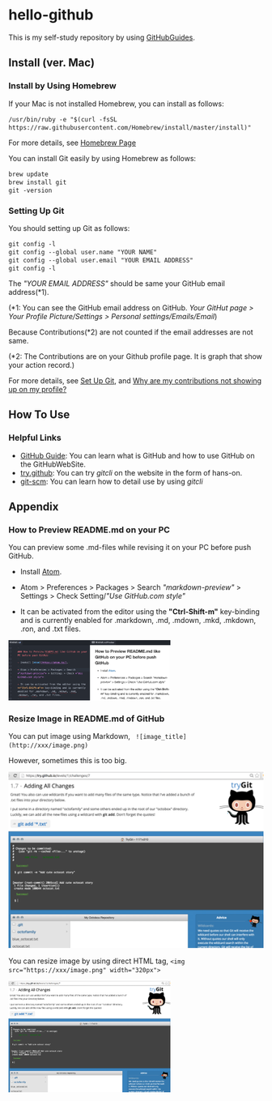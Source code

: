# hello-github

This is my self-study repository by using [GitHubGuides](https://guides.github.com/).

## Install (ver. Mac)

### Install by Using Homebrew

If your Mac is not installed Homebrew, you can install as follows:

```
/usr/bin/ruby -e "$(curl -fsSL https://raw.githubusercontent.com/Homebrew/install/master/install)"
```
For more details, see [Homebrew Page](http://brew.sh/index.html)


You can install Git easily by using Homebrew as follows:

```
brew update
brew install git
git -version
```

### Setting Up Git

You should setting up Git as follows:

```
git config -l
git config --global user.name "YOUR NAME"
git config --global user.email "YOUR EMAIL ADDRESS"
git config -l
```

The *"YOUR EMAIL ADDRESS"* should be same your GitHub email address(\*1).

(\*1: You can see the GitHub email address on GitHub. *Your GitHut page > Your Profile Picture/Settings > Personal settings/Emails/Email*)

Because Contributions(\*2) are not counted if the email addresses are not same.

(\*2: The Contributions are on your Github profile page. It is graph that show your action record.)

For more details, see [Set Up Git](https://help.github.com/articles/set-up-git/), and [Why are my contributions not showing up on my profile?](https://help.github.com/articles/why-are-my-contributions-not-showing-up-on-my-profile/)


## How To Use

### Helpful Links

* [GitHub Guide](https://guides.github.com/): You can learn what is GitHub and how to use GitHub on the GitHubWebSite.
* [try.github](https://try.github.io/): You can try *gitcli* on the website in the form of hans-on.
* [git-scm](https://git-scm.com/doc): You can learn how to detail use by using *gitcli*



## Appendix

### How to Preview README.md on your PC

You can preview some .md-files while revising it on your PC before push GitHub.

- Install [Atom](https://atom.io/).

- Atom > Preferences > Packages > Search *"markdown-preview"* > Settings > Check Setting/*"Use GitHub.com style"*

- It can be activated from the editor using the **"Ctrl-Shift-m"** key-binding and is currently enabled for .markdown, .md, .mdown, .mkd, .mkdown, .ron, and .txt files.

<img src="https://github.com/Soichiro75/hello-github/blob/master/images/2016-07-08_Preview_md_onAtom.png" width="320px" class="shadow" title="Preview_md_onAtom">

### Resize Image in README.md of GitHub

You can put image using Markdown, ` ![image_title](http://xxx/image.png)`

However, sometimes this is too big.

![TryGitHub](https://github.com/Soichiro75/hello-github/blob/master/images/2016-07-08_TryGitHub.png)

You can resize image by using direct HTML tag, `<img src="https://xxx/image.png" width="320px">`

<img src="https://github.com/Soichiro75/hello-github/blob/master/images/2016-07-08_TryGitHub.png" width="320px" title="TryGitHub">
